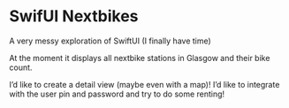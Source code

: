 # SwifUI Nextbikes

A very messy exploration of SwiftUI (I finally have time)

At the moment it displays all nextbike stations in Glasgow and their bike count.

I’d like to create a detail view (maybe even with a map)! I’d like to integrate with the user pin and password and try to do some renting!